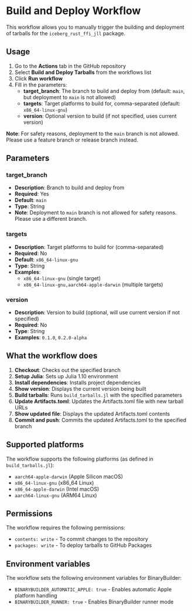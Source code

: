 # Build and Deploy Workflow

This workflow allows you to manually trigger the building and deployment of tarballs for the `iceberg_rust_ffi_jll` package.

## Usage

1. Go to the **Actions** tab in the GitHub repository
2. Select **Build and Deploy Tarballs** from the workflows list
3. Click **Run workflow**
4. Fill in the parameters:
   - **target_branch**: The branch to build and deploy from (default: `main`, but deployment to `main` is not allowed)
   - **targets**: Target platforms to build for, comma-separated (default: `x86_64-linux-gnu`)
   - **version**: Optional version to build (if not specified, uses current version)

**Note**: For safety reasons, deployment to the `main` branch is not allowed. Please use a feature branch or release branch instead.

## Parameters

### target_branch
- **Description**: Branch to build and deploy from
- **Required**: Yes
- **Default**: `main`
- **Type**: String
- **Note**: Deployment to `main` branch is not allowed for safety reasons. Please use a different branch.

### targets
- **Description**: Target platforms to build for (comma-separated)
- **Required**: No
- **Default**: `x86_64-linux-gnu`
- **Type**: String
- **Examples**: 
  - `x86_64-linux-gnu` (single target)
  - `x86_64-linux-gnu,aarch64-apple-darwin` (multiple targets)

### version
- **Description**: Version to build (optional, will use current version if not specified)
- **Required**: No
- **Type**: String
- **Examples**: `0.1.0`, `0.2.0-alpha`

## What the workflow does

1. **Checkout**: Checks out the specified branch
2. **Setup Julia**: Sets up Julia 1.10 environment
3. **Install dependencies**: Installs project dependencies
4. **Show version**: Displays the current version being built
5. **Build tarballs**: Runs `build_tarballs.jl` with the specified parameters
6. **Update Artifacts.toml**: Updates the Artifacts.toml file with new tarball URLs
7. **Show updated file**: Displays the updated Artifacts.toml contents
8. **Commit and push**: Commits the updated Artifacts.toml to the specified branch

## Supported platforms

The workflow supports the following platforms (as defined in `build_tarballs.jl`):
- `aarch64-apple-darwin` (Apple Silicon macOS)
- `x86_64-linux-gnu` (x86_64 Linux)
- `x86_64-apple-darwin` (Intel macOS)
- `aarch64-linux-gnu` (ARM64 Linux)

## Permissions

The workflow requires the following permissions:
- `contents: write` - To commit changes to the repository
- `packages: write` - To deploy tarballs to GitHub Packages

## Environment variables

The workflow sets the following environment variables for BinaryBuilder:
- `BINARYBUILDER_AUTOMATIC_APPLE: true` - Enables automatic Apple platform handling
- `BINARYBUILDER_RUNNER: true` - Enables BinaryBuilder runner mode 